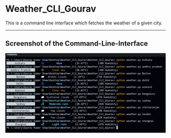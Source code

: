 # Weather_CLI_Gourav
This is a command line interface which fetches the weather of a given city.

<hr>

## Screenshot of the Command-Line-Interface

<img src = "Screenshots/Output.png">
